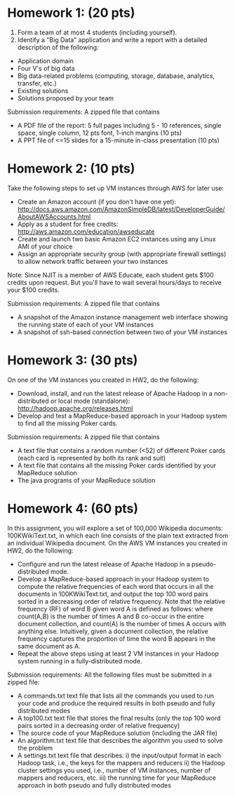 # Homework 1: (20 pts)

1. Form a team of at most 4 students (including yourself).
2. Identify a "Big Data" application and write a report with a detailed description of the following:
- Application domain
- Four V's of big data
- Big data-related problems (computing, storage, database, analytics, transfer, etc.)
- Existing solutions
- Solutions proposed by your team

Submission requirements: A zipped file that contains
- A PDF file of the report: 5 full pages including 5 - 10 references, single space, single column, 12 pts font, 1-inch margins (10 pts)
- A PPT file of <=15 slides for a 15-minute in-class presentation (10 pts)

# Homework 2: (10 pts)

Take the following steps to set up VM instances through AWS for later use:

- Create an Amazon account (if you don't have one yet): http://docs.aws.amazon.com/AmazonSimpleDB/latest/DeveloperGuide/AboutAWSAccounts.html
- Apply as a student for free credits: http://aws.amazon.com/education/awseducate
- Create and launch two basic Amazon EC2 instances using any Linux AMI of your choice
- Assign an appropriate security group (with appropriate firewall settings) to allow network traffic between your two instances

Note: Since NJIT is a member of AWS Educate, each student gets $100 credits upon request. But you'll have to wait several hours/days to receive your $100 credits.

Submission requirements: A zipped file that contains
- A snapshot of the Amazon instance management web interface showing the running state of each of your VM instances
- A snapshot of ssh-based connection between two of your VM instances

# Homework 3: (30 pts)

On one of the VM instances you created in HW2, do the following:
- Download, install, and run the latest release of Apache Hadoop in a non-distributed or local mode (standalone): http://hadoop.apache.org/releases.html
- Develop and test a MapReduce-based approach in your Hadoop system to find all the missing Poker cards.

Submission requirements: A zipped file that contains
- A text file that contains a random number (<52) of different Poker cards (each card is represented by both its rank and suit)
- A text file that contains all the missing Poker cards identified by your MapReduce solution
- The java programs of your MapReduce solution

# Homework 4: (60 pts)

In this assignment, you will explore a set of 100,000 Wikipedia documents: 100KWikiText.txt, in which each line consists of the plain text extracted from an individual Wikipedia document. On the AWS VM instances you created in HW2, do the following:
- Configure and run the latest release of Apache Hadoop in a pseudo-distributed mode.
- Develop a MapReduce-based approach in your Hadoop system to compute the relative frequencies of each word that occurs in all the documents in 100KWikiText.txt, and output the top 100 word pairs sorted in a decreasing order of relative frequency. Note that the relative frequency (RF) of word B given word A is defined as follows: where count(A,B) is the number of times A and B co-occur in the entire document collection, and count(A) is the number of times A occurs with anything else. Intuitively, given a document collection, the relative frequency captures the proportion of time the word B appears in the same document as A.
- Repeat the above steps using at least 2 VM instances in your Hadoop system running in a fully-distributed mode.

Submission requirements: All the following files must be submitted in a zipped file:
- A commands.txt text file that lists all the commands you used to run your code and produce the required results in both pseudo and fully distributed modes
- A top100.txt text file that stores the final results (only the top 100 word pairs sorted in a decreasing order of relative frequency)
- The source code of your MapReduce solution (including the JAR file)
- An algorithm.txt text file that describes the algorithm you used to solve the problem
- A settings.txt text file that describes:
  i) the input/output format in each Hadoop task, i.e., the keys for the mappers and reducers
  ii) the Hadoop cluster settings you used, i.e., number of VM instances, number of mappers and reducers, etc.
  iii) the running time for your MapReduce approach in both pseudo and fully distributed modes
